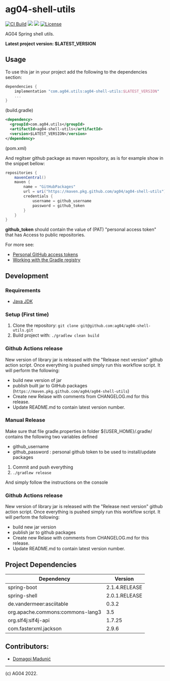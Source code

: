 # ag04-shell-utils

[![CI Build](https://github.com/ag04/ag04-shell-utils/actions/workflows/ci.yml/badge.svg)](https://github.com/ag04/ag04-shell-utils/actions/workflows/ci.yml)
![](https://img.shields.io/badge/Java-ED8B00?style=for-the-badge&logo=java&logoColor=white&style=flat)
![](https://img.shields.io/badge/Spring-6DB33F?style=for-the-badge&logo=spring&logoColor=white&style=flat)
[![License](https://img.shields.io/badge/License-Apache_2.0-blue.svg)](https://opensource.org/licenses/Apache-2.0)

AG04 Spring shell utils.

**Latest project version: $LATEST_VERSION**

## Usage
To use this jar in your project add the following to the dependencies section:

```groovy
dependencies {
    implementation "com.ag04.utils:ag04-shell-utils:$LATEST_VERSION"
    ...
}
```
(build.gradle)

```xml
<dependency>
  <groupId>com.ag04.utils</groupId>
  <artifactId>ag04-shell-utils</artifactId>
  <version>$LATEST_VERSION</version>
</dependency>
```
(pom.xml)

And regitser github package as maven repository, as is for example show in the snippet bellow:

```groovy
repositories {
    mavenCentral()
    maven {
        name = "GitHubPackages"
        url = uri("https://maven.pkg.github.com/ag04/ag04-shell-utils")
        credentials {
            username = github_username
            password = github_token
        }
    }
}
```
**github_token** should contain the value of (PAT) "personal access token" that has Access to public repositories.

For more see:
* [Personal GitHub access tokens](https://docs.github.com/en/authentication/keeping-your-account-and-data-secure/creating-a-personal-access-token)
* [Working with the Gradle registry](https://docs.github.com/en/packages/working-with-a-github-packages-registry/working-with-the-gradle-registry)


## Development

### Requirements
* [Java JDK](http://www.oracle.com/technetwork/java/javase/downloads/index.html)

### Setup (First time)
1. Clone the repository: `git clone git@github.com:ag04/ag04-shell-utils.git`
4. Build project with: ` ./gradlew clean build `

### Github Actions release

New version of library jar  is released with the "Release next version" github action script.
Once everything is pushed simply run this workflow script.
It will perform the following:
- build new version of jar
- publish built jar to GitHub packages (`https://maven.pkg.github.com/ag04/ag04-shell-utils`)
- Create new Relase with comments from CHANGELOG.md for this release.
- Update README.md to contain latest version number.

### Manual Release
Make sure that file gradle.properties in folder ${USER_HOME}/.gradle/ contains the following two variables defined

* github_username
* github_password : personal github token to be used to install/update packages

1) Commit and push everything
2) `./gradlew release`

And simply follow the instructions on the console

### Github Actions release

New version of library jar  is released with the "Release next version" github action script.
Once everything is pushed simply run this workflow script.
It will perform the following:
- build new jar version
- publish jar to github packages
- Create new Relase with comments from CHANGELOG.md for this release.
- Update README.md to contain latest version number.

## Project Dependencies

| Dependency                       | Version         |
|----------------------------------|-----------------|
| spring-boot                      | 2.1.4.RELEASE   |
| spring-shell                     | 2.0.1.RELEASE   |
| de.vandermeer:asciitable         | 0.3.2           |
| org.apache.commons:commons-lang3 | 3.5             |
| org.slf4j:slf4j-api              | 1.7.25          |
| com.fasterxml.jackson            | 2.9.6           |

## Contributors:
* [Domagoj Madunić](https://github.com/dmadunic)

---
(c) AG04 2022.